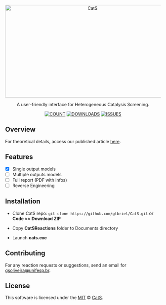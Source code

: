 <p align="center">
  <img src="https://drive.google.com/uc?id=1jsyAPKQf193HMTakjvl9HwN_H_N_Hdoi" height="300" width="550" alt="CatS" />
</p>

<p align="center">
  A user-friendly interface for Heterogeneous Catalysis Screening.
</p>

<div align="center">

  <a href="">![COUNT](https://img.shields.io/badge/reactions-3-green?style=for-the-badge)</a>
  <a href="">![DOWNLOADS](https://img.shields.io/github/downloads/gtbriel/CatS/latest/total?style=for-the-badge)</a>
  <a href="">![ISSUES](https://img.shields.io/github/issues-raw/gtbriel/CatS?style=for-the-badge)</a>

</div>

## Overview

  For theoretical details, access our published article [here]().

## Features

- [x] Single output models
- [ ] Multiple outputs models
- [ ] Full report (PDF with infos)
- [ ] Reverse Engineering

## Installation

* Clone CatS repo: ``` git clone https://github.com/gtbriel/CatS.git ``` or **Code >> Download ZIP**

* Copy **CatSReactions** folder to Documents directory

* Launch **cats.exe**

## Contributing

For any reaction requests or suggestions, send an email for gsoliveira@unifesp.br.


## License

This software is licensed under the [MIT](https://github.com/gtbriel/CatS/blob/main/LICENSE) © [CatS](https://github.com/gtbriel/CatS).
